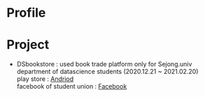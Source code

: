 Profile
=========
   
   
Project
========    
<!--
* Fracture incidence in children after developing atopic dermatitis or food allergy
* Effect of colonscopy for preventing Colon Cancer among fourties (2020.12.18 ~ )
-->
* DSbookstore : used book trade platform only for Sejong.univ department of datascience students (2020.12.21 ~ 2021.02.20)   
  play store : [Andriod](https://play.google.com/store/apps/details?id=com.martini.DSbookstore)   
  facebook of student union : [Facebook](https://ar-ar.facebook.com/permalink.php?story_fbid=2915189342139858&id=1815815088743961)

<!--
**Sunyeup-Kim/Sunyeup-Kim** is a ✨ _special_ ✨ repository because its `README.md` (this file) appears on your GitHub profile.

Here are some ideas to get you started:

- 🔭 I’m currently working on ...
- 🌱 I’m currently learning ...
- 👯 I’m looking to collaborate on ...
- 🤔 I’m looking for help with ...
- 💬 Ask me about ...
- 📫 How to reach me: ...
- 😄 Pronouns: ...
- ⚡ Fun fact: ...
-->
